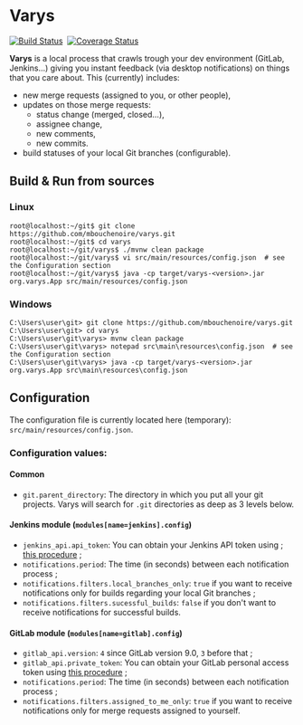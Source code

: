 # Varys
[![Build Status](https://travis-ci.org/mbouchenoire/varys.svg?branch=master)](https://travis-ci.org/mbouchenoire/varys)&nbsp;
[![Coverage Status](https://coveralls.io/repos/github/mbouchenoire/varys/badge.svg?branch=master)](https://coveralls.io/github/mbouchenoire/varys?branch=master)

**Varys** is a local process that crawls trough your dev environment (GitLab, Jenkins...) giving you instant feedback
(via desktop notifications) on things that you care about. This (currently) includes:
- new merge requests (assigned to you, or other people),
- updates on those merge requests:
  - status change (merged, closed...),
  - assignee change,
  - new comments,
  - new commits.
- build statuses of your local Git branches (configurable).



## Build & Run from sources

### Linux
```console
root@localhost:~/git$ git clone https://github.com/mbouchenoire/varys.git
root@localhost:~/git$ cd varys
root@localhost:~/git/varys$ ./mvnw clean package
root@localhost:~/git/varys$ vi src/main/resources/config.json  # see the Configuration section
root@localhost:~/git/varys$ java -cp target/varys-<version>.jar org.varys.App src/main/resources/config.json
```

### Windows
```console
C:\Users\user\git> git clone https://github.com/mbouchenoire/varys.git
C:\Users\user\git> cd varys
C:\Users\user\git\varys> mvnw clean package
C:\Users\user\git\varys> notepad src\main\resources\config.json  # see the Configuration section
C:\Users\user\git\varys> java -cp target/varys-<version>.jar org.varys.App src\main\resources\config.json
```

## Configuration
The configuration file is currently located here (temporary):
`src/main/resources/config.json`.

### Configuration values:

#### Common
- `git.parent_directory`: The directory in which you put all your git projects.
Varys will search for `.git` directories as deep as 3 levels below.

#### Jenkins module (`modules[name=jenkins].config`)
- `jenkins_api.api_token`: You can obtain your Jenkins API token using ;
 [this procedure](https://stackoverflow.com/questions/45466090/how-to-get-the-api-token-for-jenkins) ;
- `notifications.period`: The time (in seconds) between each notification process ;
- `notifications.filters.local_branches_only`: `true` if you want to receive notifications only
 for builds regarding your local Git branches ;
- `notifications.filters.sucessful_builds`: `false` if you don't want to receive notifications
for successful builds.

#### GitLab module (`modules[name=gitlab].config`)
- `gitlab_api.version`: `4` since GitLab version 9.0, `3` before that ;
- `gitlab_api.private_token`: You can obtain your GitLab personal access token using [this procedure](https://docs.gitlab.com/ee/user/profile/personal_access_tokens.html) ;
- `notifications.period`: The time (in seconds) between each notification process ;
- `notifications.filters.assigned_to_me_only`: `true` if you want to receive notifications only
 for merge requests assigned to yourself.